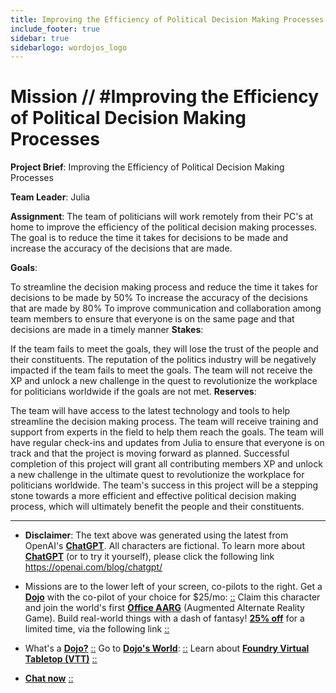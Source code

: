 ```yaml
---
title: Improving the Efficiency of Political Decision Making Processes
include_footer: true
sidebar: true
sidebarlogo: wordojos_logo
---
```

# Mission // #Improving the Efficiency of Political Decision Making Processes

**Project Brief**: Improving the Efficiency of Political Decision Making Processes

**Team Leader**: Julia

**Assignment**: The team of politicians will work remotely from their PC's at home to improve the efficiency of the political decision making processes. The goal is to reduce the time it takes for decisions to be made and increase the accuracy of the decisions that are made.

**Goals**:

To streamline the decision making process and reduce the time it takes for decisions to be made by 50%
To increase the accuracy of the decisions that are made by 80%
To improve communication and collaboration among team members to ensure that everyone is on the same page and that decisions are made in a timely manner
**Stakes**:

If the team fails to meet the goals, they will lose the trust of the people and their constituents.
The reputation of the politics industry will be negatively impacted if the team fails to meet the goals.
The team will not receive the XP and unlock a new challenge in the quest to revolutionize the workplace for politicians worldwide if the goals are not met.
**Reserves**:

The team will have access to the latest technology and tools to help streamline the decision making process.
The team will receive training and support from experts in the field to help them reach the goals.
The team will have regular check-ins and updates from Julia to ensure that everyone is on track and that the project is moving forward as planned.
Successful completion of this project will grant all contributing members XP and unlock a new challenge in the ultimate quest to revolutionize the workplace for politicians worldwide. The team's success in this project will be a stepping stone towards a more efficient and effective political decision making process, which will ultimately benefit the people and their constituents.

---

* **Disclaimer**: The text above was generated using the latest from OpenAI's [**ChatGPT**](https://openai.com/blog/chatgpt/).  All characters are fictional.  To learn more about [**ChatGPT**](https://openai.com/blog/chatgpt/) (or to try it yourself), please click the following link https://openai.com/blog/chatgpt/

* Missions are to the lower left of your screen, co-pilots to the right. Get a [**Dojo**](https://workmates.live/marketplace) with the co-pilot of your choice for $25/mo: [::](https://workmates.live/marketplace)  Claim this character and join the world's first [**Office AARG**](https://dojos.world) (Augmented Alternate Reality Game). Build real-world things with a dash of fantasy! [**25% off**](https://blog.workmates.live/deal-on-a-dojo) for a limited time, via the following link [::](https://blog.workmates.live/deal-on-a-dojo) 

* What's a [**Dojo?**](https://workdojos.com) [::](https://workdojos.com)  Go to [**Dojo's World**](https://dojos.world): [::](https://dojos.world)  Learn about [**Foundry Virtual Tabletop (VTT)**](https://foundryvtt.com) [::](https://foundryvtt.com/)

* [**Chat now**](https://chat.workmates.live/channel/support) [::](https://chat.workmates.live/channel/support)
